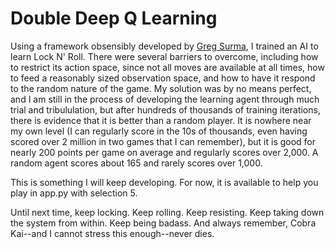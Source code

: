 
# Double Deep Q Learning

Using a framework obsensibly developed by [Greg Surma](https://gsurma.medium.com/atari-reinforcement-learning-in-depth-part-1-ddqn-ceaa762a546f), I trained an AI to learn Lock N' Roll. There were several barriers to overcome, including how to restrict its action space, since not all moves are available at all times, how to feed a reasonably sized observation space, and how to have it respond to the random nature of the game. My solution was by no means perfect, and I am still in the process of developing the learning agent through much trial and tribululation, but after hundreds of thousands of training iterations, there is evidence that it is better than a random player. It is nowhere near my own level (I can regularly score in the 10s of thousands, even having scored over 2 million in two games that I can remember), but it is good for nearly 200 points per game on average and regularly scores over 2,000. A random agent scores about 165 and rarely scores over 1,000.  

This is something I will keep developing. For now, it is available to help you play in app.py with selection 5.  

Until next time, keep locking. Keep rolling. Keep resisting. Keep taking down the system from within. Keep being badass. And always remember, Cobra Kai--and I cannot stress this enough--never dies.  